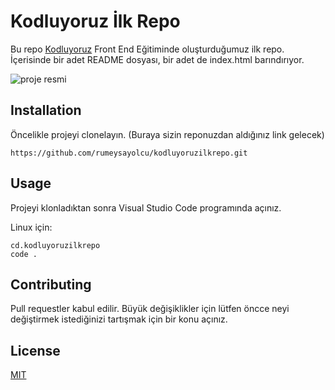 # Kodluyoruz İlk Repo

Bu repo [Kodluyoruz](https://www.kodluyoruz.org) Front End Eğitiminde oluşturduğumuz ilk repo. İçerisinde bir adet README dosyası, bir adet de index.html barındırıyor.

![proje resmi]()

## Installation

Öncelikle projeyi clonelayın. (Buraya sizin reponuzdan aldığınız link gelecek)


`https://github.com/rumeysayolcu/kodluyoruzilkrepo.git`



## Usage

Projeyi klonladıktan sonra Visual Studio Code programında açınız.

Linux için:

```
cd.kodluyoruzilkrepo
code .
```

## Contributing

Pull requestler kabul edilir. Büyük değişiklikler için lütfen öncce neyi değiştirmek istediğinizi tartışmak için bir konu açınız.

## License

[MIT](https://choosealicense.com/licenses/mit/)

